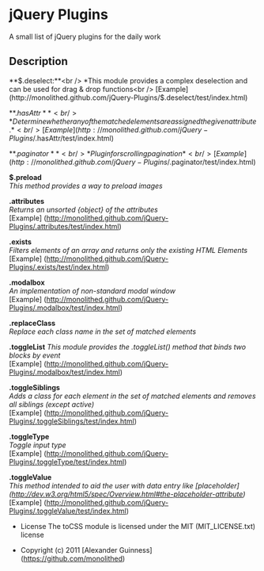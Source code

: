 # jQuery Plugins

A small list of jQuery plugins for the daily work

## Description

**$.deselect:**<br />
*This module provides a complex deselection and can be used for drag & drop functions<br />
[Example] (http://monolithed.github.com/jQuery-Plugins/$.deselect/test/index.html)<br />

**$.hasAttr**<br />
*Determine whether any of the matched elements are assigned the given attribute.*<br />
[Example] (http://monolithed.github.com/jQuery-Plugins/$.hasAttr/test/index.html)<br />

**$.paginator**<br />
*Plugin for scrolling pagination*<br />
[Example] (http://monolithed.github.com/jQuery-Plugins/$.paginator/test/index.html)<br />

**$.preload**<br />
*This method provides a way to preload images*<br />

**.attributes**<br />
*Returns an unsorted {object} of the attributes*<br />
[Example] (http://monolithed.github.com/jQuery-Plugins/.attributes/test/index.html)<br />

**.exists**<br />
*Filters elements of an array and returns only the existing HTML Elements*<br />
[Example] (http://monolithed.github.com/jQuery-Plugins/.exists/test/index.html)<br />

**.modalbox**<br />
*An implementation of non-standard modal window*<br />
[Example] (http://monolithed.github.com/jQuery-Plugins/.modalbox/test/index.html)<br />

**.replaceClass**<br />
*Replace each class name in the set of matched elements*<br />

**.toggleList**
*This module provides the .toggleList() method that binds two blocks by event*<br />
[Example] (http://monolithed.github.com/jQuery-Plugins/.modalbox/test/index.html)<br />

**.toggleSiblings**<br />
*Adds a class for each element in the set of matched elements and removes all siblings (except active)*<br />
[Example] (http://monolithed.github.com/jQuery-Plugins/.toggleSiblings/test/index.html)<br />

**.toggleType**<br />
*Toggle input type*<br />
[Example] (http://monolithed.github.com/jQuery-Plugins/.toggleType/test/index.html)<br />

**.toggleValue**<br />
*This method intended to aid the user with data entry like [placeholder] (http://dev.w3.org/html5/spec/Overview.html#the-placeholder-attribute)*<br />
[Example] (http://monolithed.github.com/jQuery-Plugins/.toggleValue/test/index.html)<br />

* License
    The toCSS module is licensed under the MIT (MIT_LICENSE.txt) license

* Copyright (c) 2011 [Alexander Guinness] (https://github.com/monolithed)
